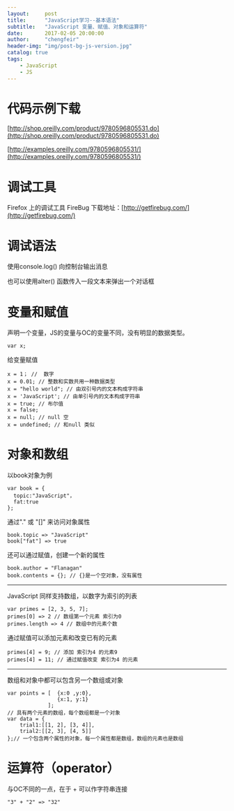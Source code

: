 ```yaml
---
layout:     post
title:      "JavaScript学习--基本语法"
subtitle:   "JavaScript 变量、赋值、对象和运算符"
date:       2017-02-05 20:00:00
author:     "chengfeir"
header-img: "img/post-bg-js-version.jpg"
catalog: true
tags:
    - JavaScript
    - JS
---
```


# 代码示例下载

[http://shop.oreilly.com/product/9780596805531.do](http://shop.oreilly.com/product/9780596805531.do)

[http://examples.oreilly.com/9780596805531/](http://examples.oreilly.com/9780596805531/)

# 调试工具

Firefox 上的调试工具 FireBug 
下载地址：[http://getfirebug.com/](http://getfirebug.com/)

# 调试语法

使用console.log()  向控制台输出消息

也可以使用alter() 函数传入一段文本来弹出一个对话框


# 变量和赋值

声明一个变量，JS的变量与OC的变量不同，没有明显的数据类型。

    var x;
    
给变量赋值

    x = 1； //  数字
    x = 0.01; // 整数和实数共用一种数据类型
    x = "hello world"; // 由双引号内的文本构成字符串
    x = 'JavaScript'; // 由单引号内的文本构成字符串
    x = true; // 布尔值
    x = false;
    x = null; // null 空
    x = undefined; // 和null 类似
    
# 对象和数组

以book对象为例

    var book = {
      topic:"JavaScript"，
      fat:true
    };
    
通过"." 或 "[]" 来访问对象属性

    book.topic => "JavaScript"
    book["fat"] => true
    
还可以通过赋值，创建一个新的属性

    book.author = "Flanagan"
    book.contents = {}; // {}是一个空对象，没有属性
    
---

JavaScript 同样支持数组，以数字为索引的列表

    var primes = [2, 3, 5, 7];
    primes[0] => 2 // 数组第一个元素 索引为0
    primes.length => 4 // 数组中的元素个数

通过赋值可以添加元素和改变已有的元素

    primes[4] = 9; // 添加 索引为4 的元素9
    primes[4] = 11; // 通过赋值改变 索引为4 的元素
    
---
数组和对象中都可以包含另一个数组或对象
    
    var points = [  {x:0 ,y:0},
                    {x:1, y:1}
                 ];
    // 具有两个元素的数组，每个数组都是一个对象
    var data = {
        trial1:[[1, 2], [3, 4]],
        trial2:[[2, 3], [4, 5]]
    };// 一个包含两个属性的对象，每一个属性都是数组，数组的元素也是数组
    
# 运算符（operator）

与OC不同的一点，在于 + 可以作字符串连接

    "3" + "2" => "32"
    
    